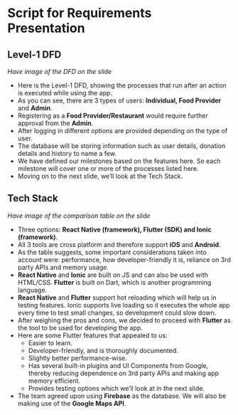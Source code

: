 # Script for Requirements Presentation
## Level-1 DFD
_Have image of the DFD on the slide_
- Here is the Level-1 DFD, showing the processes that run after an action is executed while using the app. 
- As you can see, there are 3 types of users: **Individual, Food Provider** and **Admin**.
- Registering as a **Food Provider/Restaurant** would require further approval from the **Admin**.
- After logging in different options are provided depending on the type of user.
- The database will be storing information such as user details, donation details and history to name a few. 
- We have defined our milestones based on the features here. So each milestone will cover one or more of the processes listed here.
- Moving on to the next slide, we’ll look at the Tech Stack. 

## Tech Stack
_Have image of the comparison table on the slide_
- Three options: **React Native (framework), Flutter (SDK) and Ionic (framework)**.
- All 3 tools are cross platform and therefore support **iOS** and **Android**.
- As the table suggests, some important considerations taken into account were: performance, how developer-friendly it is, reliance on 3rd party APIs and memory usage.
- **React Native** and **Ionic** are built on JS and can also be used with HTML/CSS. **Flutter** is built on Dart, which is another programming language.
- **React Native** and **Flutter** support hot reloading which will help us in testing features. Ionic supports live loading so it executes the whole app every time to test small changes, so development could slow down.
- After weighing the pros and cons, we decided to proceed with **Flutter** as the tool to be used for developing the app.
- Here are some Flutter features that appealed to us:
  - Easier to learn.
  - Developer-friendly, and is thoroughly documented.
  - Slightly better performance-wise.
  - Has several built-in plugins and UI Components from Google, thereby reducing dependence on 3rd party APIs and making app memory efficient. 
  - Provides testing options which we’ll look at in the next slide.
- The team agreed upon using **Firebase** as the database. We will also be making use of the **Google Maps API**.
